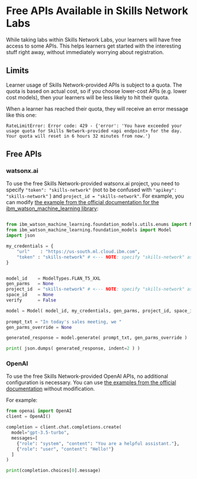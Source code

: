 # Free APIs Available in Skills Network Labs

While taking labs within Skills Network Labs, your learners will have free access to some APIs. 
This helps learners get started with the interesting stuff right away, without immediately worrying about registration.

## Limits

Learner usage of Skills Network-provided APIs is subject to a quota. The quota is based on actual cost, so if you choose lower-cost APIs (e.g. lower cost models), then your learners will be less likely to hit their quota.

When a learner has reached their quota, they will receive an error message like this one:

```shell
RateLimitError: Error code: 429 - {'error': 'You have exceeded your usage quota for Skills Network-provided <api endpoint> for the day. Your quota will reset in 6 hours 32 minutes from now.'}
```

## Free APIs

### watsonx.ai

To use the free Skills Network-provided watsonx.ai project, you need to specify `"token": "skills-network"` (not to be confused with `"apikey": "skills-network"` ) and `project_id = "skills-network"`. For example, you can modify [the example from the official documentation for the ibm_watson_machine_learning library](https://www.ibm.com/docs/en/watsonx-as-a-service?topic=models-python-library#example-prompt-a-foundation-model-with-default-parameters):
```python

from ibm_watson_machine_learning.foundation_models.utils.enums import ModelTypes
from ibm_watson_machine_learning.foundation_models import Model
import json

my_credentials = {
    "url"    : "https://us-south.ml.cloud.ibm.com",
    "token" : "skills-network" # <--- NOTE: specify "skills-network" as your token (NOT as your apikey) 
}


model_id    = ModelTypes.FLAN_T5_XXL
gen_parms   = None
project_id  = "skills-network" # <--- NOTE: specify "skills-network" as your project_id
space_id    = None
verify      = False

model = Model( model_id, my_credentials, gen_parms, project_id, space_id, verify )   
 
prompt_txt = "In today's sales meeting, we "
gen_parms_override = None

generated_response = model.generate( prompt_txt, gen_parms_override )

print( json.dumps( generated_response, indent=2 ) )
```

### OpenAI

To use the free Skills Network-provided OpenAI APIs, no additional configuration is necessary. You can use [the examples from the official documentation](https://platform.openai.com/docs/api-reference/chat/create) without modification.

For example:
```python
from openai import OpenAI
client = OpenAI()

completion = client.chat.completions.create(
  model="gpt-3.5-turbo",
  messages=[
    {"role": "system", "content": "You are a helpful assistant."},
    {"role": "user", "content": "Hello!"}
  ]
)

print(completion.choices[0].message)
```
